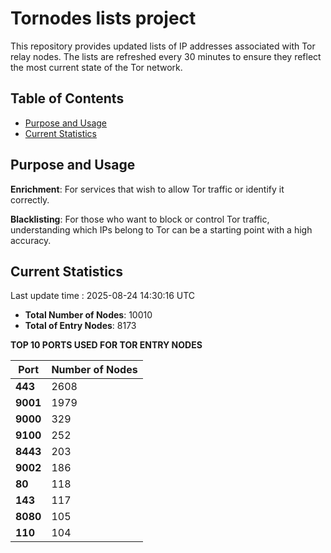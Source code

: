 # Tornodes lists project

This repository provides updated lists of IP addresses associated with Tor relay nodes. The lists are refreshed every 30 minutes to ensure they reflect the most current state of the Tor network.

## Table of Contents

- [Purpose and Usage](#purpose-and-usage)
- [Current Statistics](#current-statistics)


## Purpose and Usage

**Enrichment**: For services that wish to allow Tor traffic or identify it correctly.

**Blacklisting**: For those who want to block or control Tor traffic, understanding which IPs belong to Tor can be a starting point with a high accuracy.

## Current Statistics

Last update time : 2025-08-24 14:30:16 UTC

- **Total Number of Nodes**: 10010
- **Total of Entry Nodes**: 8173

**TOP 10 PORTS USED FOR TOR ENTRY NODES**

| **Port** | **Number of Nodes** |
|------|-----------------|
| **443**   | 2608  |
| **9001**   | 1979  |
| **9000**   | 329  |
| **9100**   | 252  |
| **8443**   | 203  |
| **9002**   | 186  |
| **80**   | 118  |
| **143**   | 117  |
| **8080**   | 105  |
| **110**   | 104  |

